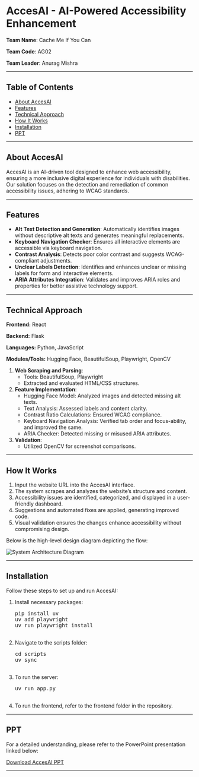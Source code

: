 <div>
  <h1>AccesAI - AI-Powered Accessibility Enhancement</h1>

  <p><strong>Team Name</strong>: Cache Me If You Can</p>
  <p><strong>Team Code</strong>: AG02</p>
  <p><strong>Team Leader</strong>: Anurag Mishra</p>

  <hr>

  <h2>Table of Contents</h2>
  <ul>
    <li><a href="#about-accesai">About AccesAI</a></li>
    <li><a href="#features">Features</a></li>
    <li><a href="#technical-approach">Technical Approach</a></li>
    <li><a href="#how-it-works">How It Works</a></li>
    <li><a href="#installation">Installation</a></li>
    <li><a href="#ppt">PPT</a></li>
  </ul>

  <hr>

  <div id="about-accesai">
    <h2>About AccesAI</h2>
    <p>AccesAI is an AI-driven tool designed to enhance web accessibility, ensuring a more inclusive digital experience for individuals with disabilities. Our solution focuses on the detection and remediation of common accessibility issues, adhering to WCAG standards.</p>
  </div>

  <hr>

  <div id="features">
    <h2>Features</h2>
    <ul>
      <li><strong>Alt Text Detection and Generation</strong>: Automatically identifies images without descriptive alt texts and generates meaningful replacements.</li>
      <li><strong>Keyboard Navigation Checker</strong>: Ensures all interactive elements are accessible via keyboard navigation.</li>
      <li><strong>Contrast Analysis</strong>: Detects poor color contrast and suggests WCAG-compliant adjustments.</li>
      <li><strong>Unclear Labels Detection</strong>: Identifies and enhances unclear or missing labels for form and interactive elements.</li>
      <li><strong>ARIA Attributes Integration</strong>: Validates and improves ARIA roles and properties for better assistive technology support.</li>
    </ul>
  </div>

  <hr>

  <div id="technical-approach">
    <h2>Technical Approach</h2>
    <p><strong>Frontend:</strong> React</p>
    <p><strong>Backend:</strong> Flask</p>
    <p><strong>Languages:</strong> Python, JavaScript</p>
    <p><strong>Modules/Tools:</strong> Hugging Face, BeautifulSoup, Playwright, OpenCV</p>
    <ol>
      <li><strong>Web Scraping and Parsing</strong>:
        <ul>
          <li>Tools: BeautifulSoup, Playwright</li>
          <li>Extracted and evaluated HTML/CSS structures.</li>
        </ul>
      </li>
      <li><strong>Feature Implementation</strong>:
        <ul>
          <li>Hugging Face Model: Analyzed images and detected missing alt texts.</li>
          <li>Text Analysis: Assessed labels and content clarity.</li>
          <li>Contrast Ratio Calculations: Ensured WCAG compliance.</li>
          <li>Keyboard Navigation Analysis: Verified tab order and focus-ability, and improved the same.</li>
          <li>ARIA Checker: Detected missing or misused ARIA attributes.</li>
        </ul>
      </li>
      <li><strong>Validation</strong>:
        <ul>
          <li>Utilized OpenCV for screenshot comparisons.</li>
        </ul>
      </li>
    </ol>
  </div>

  <hr>

  <div id="how-it-works">
    <h2>How It Works</h2>
    <ol>
      <li>Input the website URL into the AccesAI interface.</li>
      <li>The system scrapes and analyzes the website’s structure and content.</li>
      <li>Accessibility issues are identified, categorized, and displayed in a user-friendly dashboard.</li>
      <li>Suggestions and automated fixes are applied, generating improved code.</li>
      <li>Visual validation ensures the changes enhance accessibility without compromising design.</li>
    </ol>
    <p>Below is the high-level design diagram depicting the flow:</p>
    <img src="https://github.com/user-attachments/assets/878b289c-bbdd-4cd8-bfe2-5ca5fad6f6d2" alt="System Architecture Diagram" style="max-width: 100%; height: auto;">
  </div>

  <hr>

  <div id="installation">
    <h2>Installation</h2>
    <p>Follow these steps to set up and run AccesAI:</p>
    <ol>
      <li>Install necessary packages:
        <pre>
pip install uv
uv add playwright
uv run playwright install
        </pre>
      </li>
      <li>Navigate to the scripts folder:
        <pre>
cd scripts
uv sync
        </pre>
      </li>
      <li>To run the server:
        <pre>
uv run app.py
        </pre>
      </li>
      <li>To run the frontend, refer to the frontend folder in the repository.</li>
    </ol>
  </div>

  <hr>

  <div id="ppt">
    <h2>PPT</h2>
    <p>For a detailed understanding, please refer to the PowerPoint presentation linked below:</p>
    <a href="https://github.com/user-attachments/files/18466447/agglomerationPPT.pptx" target="_blank" download>Download AccesAI PPT</a>
  </div>

  <hr>
</div>
